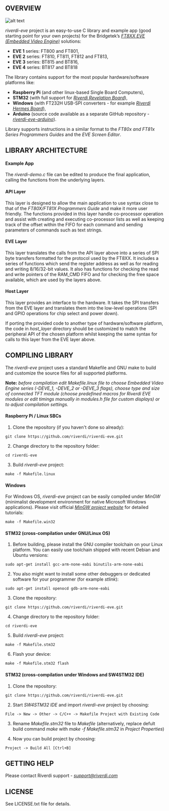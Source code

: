 OVERVIEW
--------
![alt text](http://circuitcellar.com/wp-content/uploads/2016/10/FTDI-Img.png "riverdi-logo")

*riverdi-eve* project is an easy-to-use C library and example app (good starting point for your own projects) for the Bridgetek’s [*FT8XX EVE (Embedded Video Engine)*](http://brtchip.com/eve/) solutions:

- __EVE 1__ series: FT800 and FT801,
- __EVE 2__ series: FT810, FT811, FT812 and FT813,
- __EVE 3__ series: BT815 and BT816,
- __EVE 4__ series: BT817 and BT818

The library contains support for the most popular hardware/software platforms like:

* __Raspberry Pi__ (and other linux-based Single Board Computers),
* __STM32__ (with full support for [*Riverdi Revelation Board*](https://riverdi.com/product/riverdi-revelation-board/)),
* __Windows__ (with FT232H USB-SPI converters - for example [*Riverdi Hermes Board*](https://riverdi.com/product/hermes-board/)),
* __Arduino__ (source code available as a separate GitHub repository - [*riverdi-eve-arduino*](https://github.com/riverdi/riverdi-eve-arduino)).

Library supports instructions in a similar format to the *FT80x and FT81x Series Programmers Guides* and the *EVE Screen Editor*. 

LIBRARY ARCHITECTURE
--------------------

#### Example App

The *riverdi-demo.c* file can be edited to produce the final application, calling the functions from the underlying layers.

#### API Layer

This layer is designed to allow the main application to use syntax close to that of the *FT80X/FT81X Programmers Guide* and make it more user friendly. The functions provided in this layer handle co-processor operation and assist with creating and executing co-processor lists as well as keeping track of the offset within the FIFO for each command and sending parameters of commands such as text strings.

#### EVE Layer

This layer translates the calls from the API layer above into a series of SPI byte transfers formatted for the protocol used by the FT8XX. It includes a series of functions which send the register address as well as for reading and writing 8/16/32-bit values. It also has functions for checking the read and write pointers of the RAM_CMD FIFO and for checking the free space available, which are used by the layers above. 

#### Host Layer

This layer provides an interface to the hardware. It takes the SPI transfers from the EVE layer and translates them into the low-level operations (SPI and GPIO operations for chip select and power down).

If porting the provided code to another type of hardware/software platform, the code in *host_layer* directory should be customized to match the peripheral API of the chosen platform whilst keeping the same syntax for calls to this layer from the EVE layer above.

COMPILING LIBRARY
-----------------

The *riverdi-eve* project uses a standard Makefile and GNU make to build and customize the source files for all supported platforms.

__Note:__ *before compilation edit Makefile.linux file to choose Embedded Video Engine series (-DEVE_1, -DEVE_2 or -DEVE_3 flags), choose type and size of connected TFT module (choose predefined macros for Riverdi EVE modules or edit timings manually in modules.h file for custom displays) or to adjust compilation settings.*  

#### Raspberry Pi / Linux SBCs

1. Clone the repository (if you haven't done so already):
```
git clone https://github.com/riverdi/riverdi-eve.git
```
2. Change directory to the repository folder:
```
cd riverdi-eve
```
3. Build *riverdi-eve* project:
```
make -f Makefile.linux
```

#### Windows

For Windows OS, *riverdi-eve* project can be easily compiled under *MinGW* (minimalist development environment for native Microsoft Windows applications). Please visit official [*MinGW project website*](http://www.mingw.org/) for detailed tutorials:
```
make -f Makefile.win32
```

#### STM32 (cross-compilation under GNU/Linux OS)

1. Before building, please install the GNU compiler toolchain on your Linux platform. You can easily use toolchain shipped with recent Debian and Ubuntu versions:
```
sudo apt-get install gcc-arm-none-eabi binutils-arm-none-eabi
```
2. You also might want to install some other debuggers or dedicated software for your programmer (for example *stlink*):
```
sudo apt-get install openocd gdb-arm-none-eabi 
```
3. Clone the repository:
```
git clone https://github.com/riverdi/riverdi-eve.git
```
4. Change directory to the repository folder:
```
cd riverdi-eve
```
5. Build *riverdi-eve* project:
```
make -f Makefile.stm32
```
6. Flash your device:
```
make -f Makefile.stm32 flash
```

#### STM32 (cross-compilation under Windows and SW4STM32 IDE)

1. Clone the repository:
```
git clone https://github.com/riverdi/riverdi-eve.git
```
2. Start *SW4STM32 IDE* and import *riverdi-eve* project by choosing:
```
File -> New -> Other -> C/C++ -> Makefile Project with Existing Code
```
3. Rename *Makefile.stm32* file to *Makefile* (alternatively, replace defult build command *make* with *make -f Makefile.stm32* in *Project Properties*)

4. Now you can build project by choosing:
```
Project -> Build All [Ctrl+B]
```

GETTING HELP
------------

Please contact Riverdi support - [*<support@riverdi.com>*](support@riverdi.com)

LICENSE
-------

See LICENSE.txt file for details.
